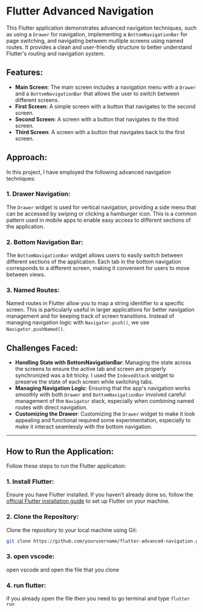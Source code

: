 # Flutter Advanced Navigation

This Flutter application demonstrates advanced navigation techniques, such as using a `Drawer` for navigation, implementing a `BottomNavigationBar` for page switching, and navigating between multiple screens using named routes. It provides a clean and user-friendly structure to better understand Flutter's routing and navigation system.

## Features:
- **Main Screen**: The main screen includes a navigation menu with a `Drawer` and a `BottomNavigationBar` that allows the user to switch between different screens.
- **First Screen**: A simple screen with a button that navigates to the second screen.
- **Second Screen**: A screen with a button that navigates to the third screen.
- **Third Screen**: A screen with a button that navigates back to the first screen.

## Approach:

In this project, I have employed the following advanced navigation techniques:

### 1. **Drawer Navigation**:
   The `Drawer` widget is used for vertical navigation, providing a side menu that can be accessed by swiping or clicking a hamburger icon. This is a common pattern used in mobile apps to enable easy access to different sections of the application.

### 2. **Bottom Navigation Bar**:
   The `BottomNavigationBar` widget allows users to easily switch between different sections of the application. Each tab in the bottom navigation corresponds to a different screen, making it convenient for users to move between views.

### 3. **Named Routes**:
   Named routes in Flutter allow you to map a string identifier to a specific screen. This is particularly useful in larger applications for better navigation management and for keeping track of screen transitions. Instead of managing navigation logic with `Navigator.push()`, we use `Navigator.pushNamed()`.

## Challenges Faced:
- **Handling State with BottomNavigationBar**: Managing the state across the screens to ensure the active tab and screen are properly synchronized was a bit tricky. I used the `IndexedStack` widget to preserve the state of each screen while switching tabs.
- **Managing Navigation Logic**: Ensuring that the app's navigation works smoothly with both `Drawer` and `BottomNavigationBar` involved careful management of the `Navigator` stack, especially when combining named routes with direct navigation.
- **Customizing the Drawer**: Customizing the `Drawer` widget to make it look appealing and functional required some experimentation, especially to make it interact seamlessly with the bottom navigation.

---

## How to Run the Application:

Follow these steps to run the Flutter application:

### 1. Install Flutter:
   Ensure you have Flutter installed. If you haven’t already done so, follow the [official Flutter installation guide](https://flutter.dev/docs/get-started/install) to set up Flutter on your machine.

### 2. Clone the Repository:
   Clone the repository to your local machine using Git:
   ```bash
   git clone https://github.com/yourusername/flutter-advanced-navigation.git
```

### 3. open vscode:
   open vscode and open the file that you clone

### 4. run flutter:
   if you already open the file then you need to go terminal and type ``` flutter run ```
